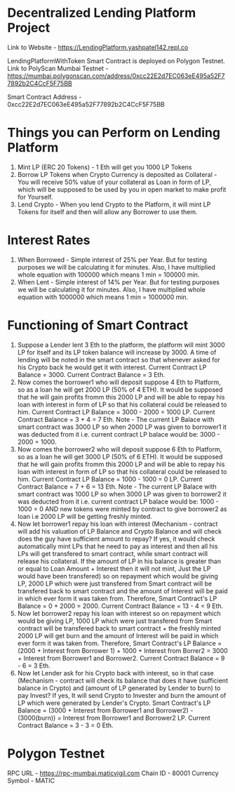 # Decentralized Lending Platform Project

Link to Website - https://LendingPlatform.yashpatel142.repl.co

LendingPlatformWithToken Smart Contract is deployed on Polygon Testnet.
Link to PolyScan Mumbai Testnet - https://mumbai.polygonscan.com/address/0xcc22E2d7EC063eE495a52F77892b2C4CcF5F75BB

Smart Contract Address - 0xcc22E2d7EC063eE495a52F77892b2C4CcF5F75BB

# Things you can Perform on Lending Platform
1. Mint LP (ERC 20 Tokens) - 1 Eth will get you 1000 LP Tokens
2. Borrow LP Tokens when Crypto Currency is deposited as Collateral - You will receive 50% value of your collateral as Loan in form of LP, which will be supposed to be used by you in open market to make profit for Yourself.
3. Lend Crypto - When you lend Crypto to the Platform, it will mint LP Tokens for itself and then will allow any Borrower to use them.

# Interest Rates
1. When Borrowed - Simple interest of 25% per Year. But for testing purposes we will be calculating it for minutes. Also, I have multiplied whole equation with 100000 which means 1 min = 100000 min.
2. When Lent - Simple interest of 14% per Year. But for testing purposes we will be calculating it for minutes. Also, I have multiplied whole equation with 1000000 which means 1 min = 1000000 min.

# Functioning of Smart Contract
1. Suppose a Lender lent 3 Eth to the platform, the platform will mint 3000 LP for itself and its LP token balance will increase by 3000. A time of lending will be noted in the smart contract so that whenever asked for his Crypto back he would get it with interest. Current Contract LP Balance = 3000. Current Contract Balance = 3 Eth.
2. Now comes the borrower1 who will deposit suppose 4 Eth to Platform, so as a loan he will get 2000 LP (50% of 4 ETH). It would be supposed that he will gain profits fromm this 2000 LP and will be able to repay his loan with interest in form of LP so that his collateral could be released to him. Current Contract LP Balance = 3000 - 2000 = 1000 LP. Current Contract Balance = 3 + 4 = 7 Eth.
Note - The current LP Balace with smart contract was 3000 LP so when 2000 LP was given to borrower1 it was deducted from it i.e. current contract LP balace would be: 3000 - 2000 = 1000.
3. Now comes the borrower2 who will deposit suppose 6 Eth to Platform, so as a loan he will get 3000 LP (50% of 6 ETH). It would be supposed that he will gain profits fromm this 2000 LP and will be able to repay his loan with interest in form of LP so that his collateral could be released to him. Current Contract LP Balance = 1000 - 1000 = 0 LP. Current Contract Balance = 7 + 6 = 13 Eth.
Note - The current LP Balace with smart contract was 1000 LP so when 3000 LP was given to borrower2 it was deducted from it i.e. current contract LP balace would be: 1000 - 1000 = 0 AND new tokens were minted by contract to give borrower2 as loan i.e 2000 LP will be getting freshly minted.
4. Now let borrower1 repay his loan with interest (Mechanism - contract will add his valuation of LP Balance and Crypto Balance and will check does the guy have sufficient amount to repay? If yes, it would check automatically mint LPs that he need to pay as interest and then all his LPs will get transfered to smart contract, while smart contract will release his collateral. If the amount of LP in his balance is greater than or equal to Loan Amount + Interest then it will not mint, Just the LP would have been transfered) so on repayment which would be giving LP, 2000 LP which were just transfered from Smart contract will be transfered back to smart contract and the amount of Interest will be paid in which ever form it was taken from. Therefore, Smart Contract's LP  Balance = 0 + 2000 = 2000. Current Contract Balance = 13 - 4 = 9 Eth.
5. Now let borrower2 repay his loan with interest so on repayment which would be giving LP, 1000 LP which were just transfered from Smart contract will be transfered back to smart contract + the freshly minted 2000 LP will get burn and the amount of Interest will be paid in which ever form it was taken from. Therefore, Smart Contract's LP  Balance = (2000 + Interest from Borrower 1) + 1000 + Interest from Borrer2 = 3000 + Interest from Borrower1 and Borrower2. Current Contract Balance = 9 - 6 = 3 Eth.
6. Now let Lender ask for his Crypto back with interest, so in that case (Mechanism - contract will check its balance that does it have (sufficient balance in Crypto) and (amount of LP generated by Lender to burn) to pay Invest? If yes, It will send Crypto to Invester and burn the amount of LP which were generated by Lender's Crypto. Smart Contract's LP  Balance = (3000 + Interest from Borrower1 and Borrower2) - (3000(burn)) = Interest from Borrower1 and Borrower2 LP. Current Contract Balance = 3 - 3 = 0 Eth.


# Polygon Testnet
RPC URL - https://rpc-mumbai.maticvigil.com
Chain ID - 80001
Currency Symbol - MATIC

